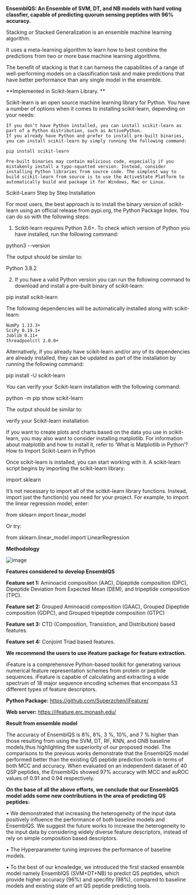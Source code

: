 **EnsemblQS: An Ensemble of SVM, DT, and NB models with hard voting classfier, capable of predicting quorum sensing peptides with 96% accuracy.**

Stacking or Stacked Generalization is an ensemble machine learning algorithm.

It uses a meta-learning algorithm to learn how to best combine the predictions from two or more base machine learning algorithms.

The benefit of stacking is that it can harness the capabilities of a range of well-performing models on a classification task and make predictions that have better performance than any single model in the ensemble. 


**Implemented in Scikit-learn Library. **


Scikit-learn is an open source machine learning library for Python. You have a number of options when it comes to installing scikit-learn, depending on your needs:

    If you don’t have Python installed, you can install scikit-learn as part of a Python distribution, such as ActivePython.
    If you already have Python and prefer to install pre-built binaries, you can install scikit-learn by simply running the following command:

    pip install scikit-learn

    Pre-built binaries may contain malicious code, especially if you mistakenly install a typo-squatted version. Instead, consider installing Python libraries from source code. The simplest way to build scikit-learn from source is to use the ActiveState Platform to automatically build and package it for Windows, Mac or Linux.


Scikit-Learn Step by Step Installation

For most users, the best approach is to install the binary version of scikit-learn using an official release from pypi.org, the Python Package Index. You can do so with the following steps:

1. Scikit-learn requires Python 3.6+. To check which version of Python you have installed, run the following command:

python3 --version

The output should be similar to:

Python 3.8.2

2. If you have a valid Python version you can run the following command to download and install a pre-built binary of scikit-learn:

pip install scikit-learn

The following dependencies will be automatically installed along with scikit-learn:

    NumPy 1.13.3+
    SciPy 0.19.1+
    Joblib 0.11+
    threadpoolctl 2.0.0+

Alternatively, if you already have scikit-learn and/or any of its dependencies are already installed, they can be updated as part of the installation by running the following command:

pip install -U scikit-learn

You can verify your Scikit-learn installation with the following command:

python -m pip show scikit-learn

The output should be similar to:

verify your Scikit-learn installation

If you want to create plots and charts based on the data you use in scikit-learn, you may also want to consider installing matplotlib. For information about matplotlib and how to install it, refer to ‘What is Matplotlib in Python’?
How to Import Scikit-Learn in Python

Once scikit-learn is installed, you can start working with it. A scikit-learn script begins by importing the scikit-learn library:

import sklearn

It’s not necessary to import all of the scitkit-learn library functions. Instead, import just the function(s) you need for your project. For example, to import the linear regression model, enter:

from sklearn import linear_model

Or try:

from sklearn.linear_model import LinearRegression


**Methodology**


![image](https://user-images.githubusercontent.com/42578590/142976497-27b1c510-d9b4-4f78-9a1a-17880435df4c.png)

**Features considered to develop EnsemblQS**


**Feature set 1:** Aminoacid composition (AAC), Dipeptide composition (DPC), Dipeptide Deviation from Expected Mean (DEM), and tripeptide composition (TPC).

**Feature set 2:** Grouped Aminoacid composition (GAAC), Grouped Dipeptide composition (GDPC), and Grouped tripeptide composition (GTPC)

**Feature set 3:** CTD (Composition, Transistion, and Distribution) based features.


**Feature set 4:** Conjoint Triad based features. 


**We recommend the users to use **ifeature package** for feature extraction.**

iFeature is a comprehensive Python-based toolkit for generating various numerical feature representation schemes from protein or peptide sequences. iFeature is capable of calculating and extracting a wide spectrum of 18 major sequence encoding schemes that encompass 53 different types of feature descriptors. 

**Python Package:** https://github.com/Superzchen/iFeature/



**Web server:** https://ifeature.erc.monash.edu/



**Result from ensemble model**


The accuracy of EnsemblQS is 8%, 8%, 3 %, 10%, and 7 % higher than those resulting from using the SVM, DT, RF, KNN, and GNB baseline models,thus highlighting the superiority of our proposed model. The comparisons to the previous works demonstrate that the EnsemblQS model performed better than the existing QS peptide prediction tools in terms of both MCC and accuracy. When evaluated on an independent dataset of 40 QSP peptides, the EnsemblQs showed 97% accuracy with MCC and auROC values of 0.91 and 0.94 respectively. 


**On the base of all the above efforts, we conclude that our EnsemblQS model adds some new contributions in the area of predicting QS peptides:**


• We demonstrated that increasing the heterogeneity of the input data positively influence the performance of both baseline models and EnsemblQS. We suggest the future works to increase the heterogeneity to the input data by considering widely diverse feature descriptors, instead of rely on simple composition based descriptors. 


• The Hyperparameter tuning improves the performance of baseline models. 


• To the best of our knowledge, we introduced the first stacked ensemble model namely EnsemblQS (SVM+DT+NB) to predict QS peptides, which provide higher accuracy (96%) and specifity (98%), compared to baseline models and existing state of art QS peptide predicting tools. 


